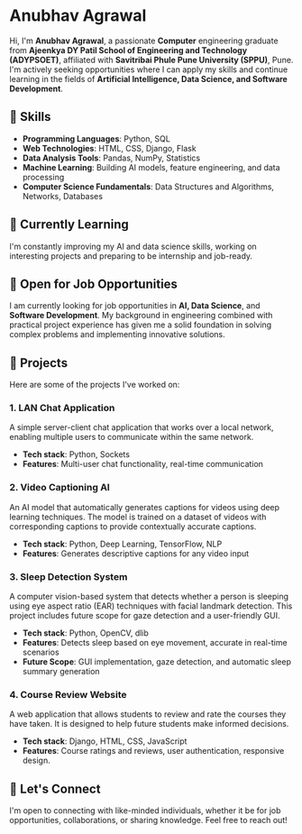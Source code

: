 # **Anubhav Agrawal**

Hi, I'm **Anubhav Agrawal**, a passionate **Computer** engineering graduate from **Ajeenkya DY Patil School of Engineering and Technology (ADYPSOET)**, affiliated with **Savitribai Phule Pune University (SPPU)**, Pune. I'm actively seeking opportunities where I can apply my skills and continue learning in the fields of **Artificial Intelligence, Data Science, and Software Development**.

## 🚀 **Skills**

- **Programming Languages**: Python, SQL
- **Web Technologies**: HTML, CSS, Django, Flask
- **Data Analysis Tools**: Pandas, NumPy, Statistics
- **Machine Learning**: Building AI models, feature engineering, and data processing
- **Computer Science Fundamentals**: Data Structures and Algorithms, Networks, Databases

## 🌱 **Currently Learning**

I'm constantly improving my AI and data science skills, working on interesting projects and preparing to be internship and job-ready.

## 💼 **Open for Job Opportunities**

I am currently looking for job opportunities in **AI, Data Science**, and **Software Development**. My background in engineering combined with practical project experience has given me a solid foundation in solving complex problems and implementing innovative solutions.

## 🔭 **Projects**

Here are some of the projects I've worked on:

### **1. LAN Chat Application**
A simple server-client chat application that works over a local network, enabling multiple users to communicate within the same network.

- **Tech stack**: Python, Sockets
- **Features**: Multi-user chat functionality, real-time communication

### **2. Video Captioning AI**
An AI model that automatically generates captions for videos using deep learning techniques. The model is trained on a dataset of videos with corresponding captions to provide contextually accurate captions.

- **Tech stack**: Python, Deep Learning, TensorFlow, NLP
- **Features**: Generates descriptive captions for any video input

### **3. Sleep Detection System**
A computer vision-based system that detects whether a person is sleeping using eye aspect ratio (EAR) techniques with facial landmark detection. This project includes future scope for gaze detection and a user-friendly GUI.

- **Tech stack**: Python, OpenCV, dlib
- **Features**: Detects sleep based on eye movement, accurate in real-time scenarios
- **Future Scope**: GUI implementation, gaze detection, and automatic sleep summary generation

### **4. Course Review Website**
A web application that allows students to review and rate the courses they have taken. It is designed to help future students make informed decisions.

- **Tech stack**: Django, HTML, CSS, JavaScript
- **Features**: Course ratings and reviews, user authentication, responsive design.

## 🤝 **Let's Connect**

I'm open to connecting with like-minded individuals, whether it be for job opportunities, collaborations, or sharing knowledge. Feel free to reach out!


<!---
DumboDhruvi/DumboDhruvi is a ✨ special ✨ repository because its `README.md` (this file) appears on your GitHub profile.
You can click the Preview link to take a look at your changes.
--->
